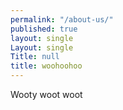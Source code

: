 ```yaml
---
permalink: "/about-us/"
published: true
layout: single
Layout: single
Title: null
title: woohoohoo
---
```

Wooty woot woot
